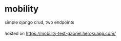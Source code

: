 # mobility
simple django crud, two endpoints
####
hosted on https://mobility-test-gabriel.herokuapp.com/
